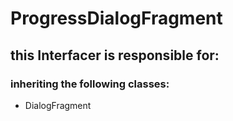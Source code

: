 # ProgressDialogFragment
## this Interfacer is responsible for: 
### inheriting the following classes: 
* DialogFragment
